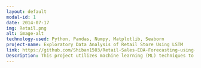 ```yaml
---
layout: default
modal-id: 1
date: 2014-07-17
img: Retail.png
alt: image-alt
technology-used: Python, Pandas, Numpy, Matplotlib, Seaborn
project-name: Exploratory Data Analysis of Retail Store Using LSTM
link: https://github.com/Shiban1503/Retail-Sales-EDA-Forecasting-using-LSTM
Description: This project utilizes machine learning (ML) techniques to forecast weekly sales and provide actionable insights. By integrating historical sales data, store performance metrics, and macroeconomic factors such as fuel prices, temperature, and holidays, the system provides a comprehensive analysis. It includes a data preprocessing pipeline and exploratory data analysis (EDA) to ensure high data quality and identify hidden trends. Key achievements include improving sales prediction accuracy by 15% and generating insights that optimize inventory management, pricing strategies, and marketing decisions across 50+ retail stores.
---
```

